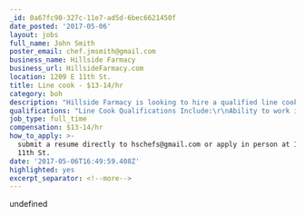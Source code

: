 ```yaml
---
_id: 0a67fc90-327c-11e7-ad5d-6bec6621450f
date_posted: '2017-05-06'
layout: jobs
full_name: John Smith
poster_email: chef.jmsmith@gmail.com
business_name: Hillside Farmacy
business_url: HillsideFarmacy.com
location: 1209 E 11th St.
title: Line cook - $13-14/hr
category: boh
description: "Hillside Farmacy is looking to hire a qualified line cook to join our team.  \r\n\r\nWe are a restaurant that supports small farms from across the state. It is our goal to serve food with farm to table ingredients without pretension or an inflated price. Hillside serves rustic food that is made with the intention of allowing the ingredients stand on their own."
qualifications: "Line Cook Qualifications Include:\r\nAbility to work independently\r\nStrong teamwork and communication skills\r\n2 years line cook experience in a fast paced kitchen\r\nProficient in following recipes and recreating dishes, sauces, etc. \r\nAbility to follow direction from lead cook, sous, and chef de cuisine."
job_type: full_time
compensation: $13-14/hr
how_to_apply: >-
  submit a resume directly to hschefs@gmail.com or apply in person at 1209 E
  11th St.
date: '2017-05-06T16:49:59.408Z'
highlighted: yes
excerpt_separator: <!--more-->
---
```

undefined
